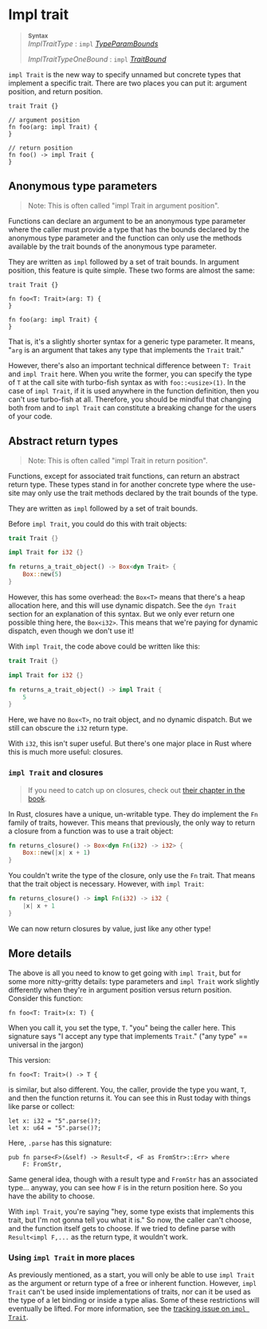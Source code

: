 # Impl trait

> **<sup>Syntax</sup>**\
> _ImplTraitType_ : `impl` [_TypeParamBounds_]
>
> _ImplTraitTypeOneBound_ : `impl` [_TraitBound_]

`impl Trait` is the new way to specify unnamed but concrete types that
implement a specific trait.
There are two places you can put it: argument position, and return position.

```rust,ignore
trait Trait {}

// argument position
fn foo(arg: impl Trait) {
}

// return position
fn foo() -> impl Trait {
}
```
## Anonymous type parameters

> Note: This is often called "impl Trait in argument position".

Functions can declare an argument to be an anonymous type parameter where the
caller must provide a type that has the bounds declared by the anonymous type
parameter and the function can only use the methods available by the trait
bounds of the anonymous type parameter.

They are written as `impl` followed by a set of trait bounds.
In argument position, this feature is quite simple.
These two forms are almost the same:

```rust,ignore
trait Trait {}

fn foo<T: Trait>(arg: T) {
}

fn foo(arg: impl Trait) {
}
```

That is, it's a slightly shorter syntax for a generic type parameter.
It means, "`arg` is an argument that takes any type that implements the `Trait` trait."

However, there's also an important technical difference between `T: Trait` and `impl Trait` here.
When you write the former, you can specify the type of `T` at the call site with turbo-fish syntax as with `foo::<usize>(1)`.
In the case of `impl Trait`, if it is used anywhere in the function definition, then you can't use turbo-fish at all.
Therefore, you should be mindful that changing both from and to `impl Trait` can constitute a breaking change for the users of your code.

## Abstract return types

> Note: This is often called "impl Trait in return position".

Functions, except for associated trait functions, can return an abstract
return type. These  types stand in for another concrete type where the
use-site may only use the trait methods declared by the trait bounds of the
type.

They are written as `impl` followed by a set of trait bounds.

Before `impl Trait`, you could do this with trait objects:

```rust
trait Trait {}

impl Trait for i32 {}

fn returns_a_trait_object() -> Box<dyn Trait> {
    Box::new(5)
}
```

However, this has some overhead: the `Box<T>` means that there's a heap allocation here, and this will use dynamic dispatch.
See the `dyn Trait` section for an explanation of this syntax.
But we only ever return one possible thing here, the `Box<i32>`.
This means that we're paying for dynamic dispatch, even though we don't use it!

With `impl Trait`, the code above could be written like this:

```rust
trait Trait {}

impl Trait for i32 {}

fn returns_a_trait_object() -> impl Trait {
    5
}
```

Here, we have no `Box<T>`, no trait object, and no dynamic dispatch.
But we still can obscure the `i32` return type.

With `i32`, this isn't super useful.
But there's one major place in Rust where this is much more useful: closures.

### `impl Trait` and closures

> If you need to catch up on closures, check out [their chapter in the
> book](https://doc.rust-lang.org/book/second-edition/ch13-01-closures.html).

In Rust, closures have a unique, un-writable type.
They do implement the `Fn` family of traits, however.
This means that previously, the only way to return a closure from a function was to use a trait object:

```rust
fn returns_closure() -> Box<dyn Fn(i32) -> i32> {
    Box::new(|x| x + 1)
}
```

You couldn't write the type of the closure, only use the `Fn` trait.
That means that the trait object is necessary. However, with `impl Trait`:

```rust
fn returns_closure() -> impl Fn(i32) -> i32 {
    |x| x + 1
}
```

We can now return closures by value, just like any other type!

## More details

The above is all you need to know to get going with `impl Trait`, but for some more nitty-gritty details: type parameters and `impl Trait` work slightly differently when they're in argument position versus return position.
Consider this function:

```rust,ignore
fn foo<T: Trait>(x: T) {
```

When you call it, you set the type, `T`.
"you" being the caller here.
This signature says "I accept any type that implements `Trait`."
("any type" == universal in the jargon)

This version:

```rust,ignore
fn foo<T: Trait>() -> T {
```

is similar, but also different.
You, the caller, provide the type you want, `T`, and then the function returns it.
You can see this in Rust today with things like parse or collect:

```rust,ignore
let x: i32 = "5".parse()?;
let x: u64 = "5".parse()?;
```

Here, `.parse` has this signature:

```rust,ignore
pub fn parse<F>(&self) -> Result<F, <F as FromStr>::Err> where
    F: FromStr,
```

Same general idea, though with a result type and `FromStr` has an associated type... anyway, you can see how `F` is in the return position here.
So you have the ability to choose.

With `impl Trait`, you're saying "hey, some type exists that implements this trait, but I'm not gonna tell you what it is."
So now, the caller can't choose, and the function itself gets to choose.
If we tried to define parse with `Result<impl F,...` as the return type, it wouldn't work.

### Using `impl Trait` in more places

As previously mentioned, as a start, you will only be able to use `impl Trait` as the argument or return type of a free or inherent function.
However, `impl Trait` can't be used inside implementations of traits, nor can it be used as the type of a let binding or inside a type alias.
Some of these restrictions will eventually be lifted.
For more information, see the [tracking issue on `impl Trait`](https://github.com/rust-lang/rust/issues/34511).

[_TraitBound_]: ../trait-bounds.md
[_TypeParamBounds_]: ../trait-bounds.md
